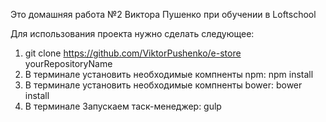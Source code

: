 Это домашняя работа №2 Виктора Пушенко при обучении в Loftschool

Для использования проекта нужно сделать следующее:
1. git clone https://github.com/ViktorPushenko/e-store yourRepositoryName
2. В терминале установить необходимые компненты npm: npm install
3. В терминале установить необходимые компненты bower: bower install
4. В терминале Запускаем таск-менеджер: gulp